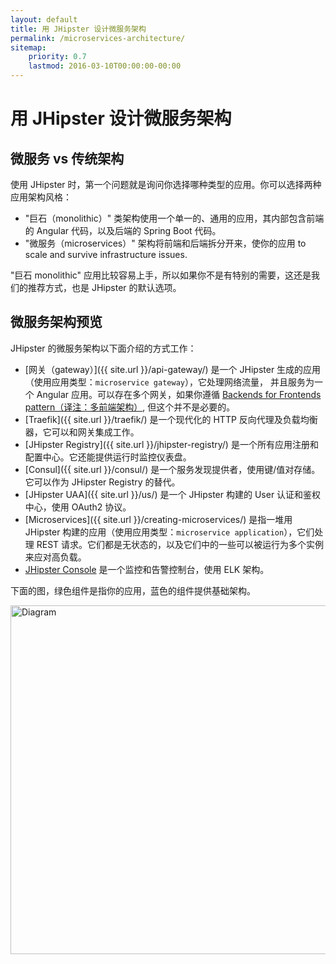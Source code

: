 ```yaml
---
layout: default
title: 用 JHipster 设计微服务架构
permalink: /microservices-architecture/
sitemap:
    priority: 0.7
    lastmod: 2016-03-10T00:00:00-00:00
---
```


# <i class="fa fa-sitemap"></i> 用 JHipster 设计微服务架构

## <a name="microservices_vs_monolithic"></a> 微服务 vs 传统架构

使用 JHipster 时，第一个问题就是询问你选择哪种类型的应用。你可以选择两种应用架构风格：

- "巨石（monolithic）" 类架构使用一个单一的、通用的应用，其内部包含前端的 Angular 代码，以及后端的 Spring Boot 代码。
- "微服务（microservices）" 架构将前端和后端拆分开来，使你的应用 to scale and survive infrastructure issues.

"巨石 monolithic" 应用比较容易上手，所以如果你不是有特别的需要，这还是我们的推荐方式，也是 JHipster 的默认选项。

## <a name="overview"></a> 微服务架构预览

JHipster 的微服务架构以下面介绍的方式工作：

 * [网关（gateway）]({{ site.url }}/api-gateway/) 是一个 JHipster 生成的应用（使用应用类型：`microservice gateway`），它处理网络流量，
  并且服务为一个 Angular 应用。可以存在多个网关，如果你遵循 [Backends for Frontends pattern（译注：多前端架构）](https://www.thoughtworks.com/insights/blog/bff-soundcloud), 但这个并不是必要的。
 * [Traefik]({{ site.url }}/traefik/) 是一个现代化的 HTTP 反向代理及负载均衡器，它可以和网关集成工作。
 * [JHipster Registry]({{ site.url }}/jhipster-registry/) 是一个所有应用注册和配置中心。它还能提供运行时监控仪表盘。
 * [Consul]({{ site.url }}/consul/) 是一个服务发现提供者，使用键/值对存储。它可以作为 JHipster Registry 的替代。
 * [JHipster UAA]({{ site.url }}/us/) 是一个 JHipster 构建的 User 认证和鉴权中心，使用 OAuth2 协议。
 * [Microservices]({{ site.url }}/creating-microservices/) 是指一堆用 JHipster 构建的应用（使用应用类型：`microservice application`），它们处理 REST 请求。它们都是无状态的，以及它们中的一些可以被运行为多个实例来应对高负载。
 * [JHipster Console](https://github.com/jhipster/jhipster-console) 是一个监控和告警控制台，使用 ELK 架构。

下面的图，绿色组件是指你的应用，蓝色的组件提供基础架构。

<img src="{{ site.url }}/images/microservices_architecture_2.png" alt="Diagram" style="width: 930px; height: 558px"/>

